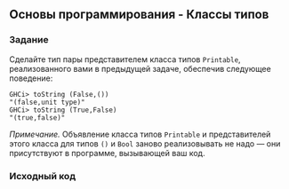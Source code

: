 ## Основы программирования - Классы типов

### Задание

Сделайте тип пары представителем класса типов `Printable`, реализованного вами в предыдущей задаче, обеспечив следующее поведение:

```
GHCi> toString (False,())
"(false,unit type)"
GHCi> toString (True,False)
"(true,false)"
```

<i>Примечание.</i> Объявление класса типов `Printable` и представителей этого класса для типов `()` и `Bool` заново реализовывать не надо — они присутствуют в программе, вызывающей ваш код.

### Исходный код

```
```
